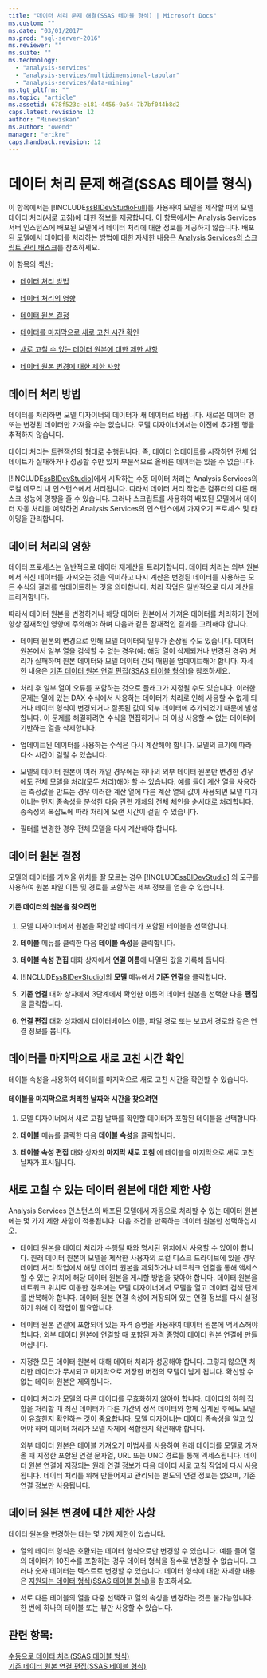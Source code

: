 ```yaml
---
title: "데이터 처리 문제 해결(SSAS 테이블 형식) | Microsoft Docs"
ms.custom: ""
ms.date: "03/01/2017"
ms.prod: "sql-server-2016"
ms.reviewer: ""
ms.suite: ""
ms.technology: 
  - "analysis-services"
  - "analysis-services/multidimensional-tabular"
  - "analysis-services/data-mining"
ms.tgt_pltfrm: ""
ms.topic: "article"
ms.assetid: 678f523c-e181-4456-9a54-7b7bf044b8d2
caps.latest.revision: 12
author: "Minewiskan"
ms.author: "owend"
manager: "erikre"
caps.handback.revision: 12
---
```

# 데이터 처리 문제 해결(SSAS 테이블 형식)
  이 항목에서는 [!INCLUDE[ssBIDevStudioFull](../includes/ssbidevstudiofull-md.md)]를 사용하여 모델을 제작할 때의 모델 데이터 처리(새로 고침)에 대한 정보를 제공합니다. 이 항목에서는 Analysis Services 서버 인스턴스에 배포된 모델에서 데이터 처리에 대한 정보를 제공하지 않습니다. 배포된 모델에서 데이터를 처리하는 방법에 대한 자세한 내용은 [Analysis Services의 스크립트 관리 태스크](../analysis-services/instances/script-administrative-tasks-in-analysis-services.md)를 참조하세요.  
  
 이 항목의 섹션:  
  
-   [데이터 처리 방법](#bkmk_how_df_works)  
  
-   [데이터 처리의 영향](#bkmk_impact_of_df)  
  
-   [데이터 원본 결정](#bkmk_det_source)  
  
-   [데이터를 마지막으로 새로 고친 시간 확인](#bkmk_det_last_ref)  
  
-   [새로 고칠 수 있는 데이터 원본에 대한 제한 사항](#bkmk_restrictions)  
  
-   [데이터 원본 변경에 대한 제한 사항](#bkmk_rest_changes)  
  
##  <a name="bkmk_how_df_works"></a> 데이터 처리 방법  
 데이터를 처리하면 모델 디자이너의 데이터가 새 데이터로 바뀝니다. 새로운 데이터 행 또는 변경된 데이터만 가져올 수는 없습니다. 모델 디자이너에서는 이전에 추가된 행을 추적하지 않습니다.  
  
 데이터 처리는 트랜잭션의 형태로 수행됩니다. 즉, 데이터 업데이트를 시작하면 전체 업데이트가 실패하거나 성공할 수만 있지 부분적으로 올바른 데이터는 있을 수 없습니다.  
  
 [!INCLUDE[ssBIDevStudio](../includes/ssbidevstudio-md.md)]에서 시작하는 수동 데이터 처리는 Analysis Services의 로컬 메모리 내 인스턴스에서 처리됩니다. 따라서 데이터 처리 작업은 컴퓨터의 다른 태스크 성능에 영향을 줄 수 있습니다. 그러나 스크립트를 사용하여 배포된 모델에서 데이터 자동 처리를 예약하면 Analysis Services의 인스턴스에서 가져오기 프로세스 및 타이밍을 관리합니다.  
  
##  <a name="bkmk_impact_of_df"></a> 데이터 처리의 영향  
 데이터 프로세스는 일반적으로 데이터 재계산을 트리거합니다.  데이터 처리는 외부 원본에서 최신 데이터를 가져오는 것을 의미하고 다시 계산은 변경된 데이터를 사용하는 모든 수식의 결과를 업데이트하는 것을 의미합니다. 처리 작업은 일반적으로 다시 계산을 트리거합니다.  
  
 따라서 데이터 원본을 변경하거나 해당 데이터 원본에서 가져온 데이터를 처리하기 전에 항상 잠재적인 영향에 주의해야 하며 다음과 같은 잠재적인 결과를 고려해야 합니다.  
  
-   데이터 원본의 변경으로 인해 모델 데이터의 일부가 손상될 수도 있습니다. 데이터 원본에서 일부 열을 검색할 수 없는 경우(예: 해당 열이 삭제되거나 변경된 경우) 처리가 실패하며 원본 데이터와 모델 데이터 간의 매핑을 업데이트해야 합니다. 자세한 내용은 [기존 데이터 원본 연결 편집&#40;SSAS 테이블 형식&#41;](../analysis-services/tabular-models/edit-an-existing-data-source-connection-ssas-tabular.md)을 참조하세요.  
  
-   처리 후 일부 열이 오류를 포함하는 것으로 플래그가 지정될 수도 있습니다. 이러한 문제는 열에 있는 DAX 수식에서 사용하는 데이터가 처리로 인해 사용할 수 없게 되거나 데이터 형식이 변경되거나 잘못된 값이 외부 데이터에 추가되었기 때문에 발생합니다. 이 문제를 해결하려면 수식을 편집하거나 더 이상 사용할 수 없는 데이터에 기반하는 열을 삭제합니다.  
  
-   업데이트된 데이터를 사용하는 수식은 다시 계산해야 합니다. 모델의 크기에 따라 다소 시간이 걸릴 수 있습니다.  
  
-   모델의 데이터 원본이 여러 개일 경우에는 하나의 외부 데이터 원본만 변경한 경우에도 전체 모델을 처리(모두 처리)해야 할 수 있습니다. 예를 들어 계산 열을 사용하는 측정값을 만드는 경우 이러한 계산 열에 다른 계산 열의 값이 사용되면 모델 디자이너는 먼저 종속성을 분석한 다음 관련 개체의 전체 체인을 순서대로 처리합니다. 종속성의 복잡도에 따라 처리에 오랜 시간이 걸릴 수 있습니다.  
  
-   필터를 변경한 경우 전체 모델을 다시 계산해야 합니다.  
  
##  <a name="bkmk_det_source"></a> 데이터 원본 결정  
 모델의 데이터를 가져올 위치를 잘 모르는 경우 [!INCLUDE[ssBIDevStudio](../includes/ssbidevstudio-md.md)] 의 도구를 사용하여 원본 파일 이름 및 경로를 포함하는 세부 정보를 얻을 수 있습니다.  
  
#### 기존 데이터의 원본을 찾으려면  
  
1.  모델 디자이너에서 원본을 확인할 데이터가 포함된 테이블을 선택합니다.  
  
2.  **테이블** 메뉴를 클릭한 다음 **테이블 속성**을 클릭합니다.  
  
3.  **테이블 속성 편집** 대화 상자에서 **연결 이름**에 나열된 값을 기록해 둡니다.  
  
4.  [!INCLUDE[ssBIDevStudio](../includes/ssbidevstudio-md.md)]의 **모델** 메뉴에서 **기존 연결**을 클릭합니다.  
  
5.  **기존 연결** 대화 상자에서 3단계에서 확인한 이름의 데이터 원본을 선택한 다음 **편집**을 클릭합니다.  
  
6.  **연결 편집** 대화 상자에서 데이터베이스 이름, 파일 경로 또는 보고서 경로와 같은 연결 정보를 봅니다.  
  
##  <a name="bkmk_det_last_ref"></a> 데이터를 마지막으로 새로 고친 시간 확인  
 테이블 속성을 사용하여 데이터를 마지막으로 새로 고친 시간을 확인할 수 있습니다.  
  
#### 테이블을 마지막으로 처리한 날짜와 시간을 찾으려면  
  
1.  모델 디자이너에서 새로 고침 날짜를 확인할 데이터가 포함된 테이블을 선택합니다.  
  
2.  **테이블** 메뉴를 클릭한 다음 **테이블 속성**을 클릭합니다.  
  
3.  **테이블 속성 편집** 대화 상자의 **마지막 새로 고침** 에 테이블을 마지막으로 새로 고친 날짜가 표시됩니다.  
  
##  <a name="bkmk_restrictions"></a> 새로 고칠 수 있는 데이터 원본에 대한 제한 사항  
 Analysis Services 인스턴스의 배포된 모델에서 자동으로 처리할 수 있는 데이터 원본에는 몇 가지 제한 사항이 적용됩니다. 다음 조건을 만족하는 데이터 원본만 선택하십시오.  
  
-   데이터 원본을 데이터 처리가 수행될 때와 명시된 위치에서 사용할 수 있어야 합니다. 원래 데이터 원본이 모델을 제작한 사용자의 로컬 디스크 드라이브에 있을 경우 데이터 처리 작업에서 해당 데이터 원본을 제외하거나 네트워크 연결을 통해 액세스할 수 있는 위치에 해당 데이터 원본을 게시할 방법을 찾아야 합니다. 데이터 원본을 네트워크 위치로 이동한 경우에는 모델 디자이너에서 모델을 열고 데이터 검색 단계를 반복해야 합니다. 데이터 원본 연결 속성에 저장되어 있는 연결 정보를 다시 설정하기 위해 이 작업이 필요합니다.  
  
-   데이터 원본 연결에 포함되어 있는 자격 증명을 사용하여 데이터 원본에 액세스해야 합니다. 외부 데이터 원본에 연결할 때 포함된 자격 증명이 데이터 원본 연결에 만들어집니다.  
  
-   지정한 모든 데이터 원본에 대해 데이터 처리가 성공해야 합니다. 그렇지 않으면 처리한 데이터가 무시되고 마지막으로 저장한 버전의 모델이 남게 됩니다. 확신할 수 없는 데이터 원본은 제외합니다.  
  
-   데이터 처리가 모델의 다른 데이터를 무효화하지 않아야 합니다. 데이터의 하위 집합을 처리할 때 최신 데이터가 다른 기간의 정적 데이터와 함께 집계된 후에도 모델이 유효한지 확인하는 것이 중요합니다. 모델 디자이너는 데이터 종속성을 알고 있어야 하며 데이터 처리가 모델 자체에 적합한지 확인해야 합니다.  
  
     외부 데이터 원본은 테이블 가져오기 마법사를 사용하여 원래 데이터를 모델로 가져올 때 지정한 포함된 연결 문자열, URL 또는 UNC 경로를 통해 액세스됩니다. 데이터 원본 연결에 저장되는 원래 연결 정보가 다음 데이터 새로 고침 작업에 다시 사용됩니다. 데이터 처리를 위해 만들어지고 관리되는 별도의 연결 정보는 없으며, 기존 연결 정보만 사용됩니다.  
  
##  <a name="bkmk_rest_changes"></a> 데이터 원본 변경에 대한 제한 사항  
 데이터 원본을 변경하는 데는 몇 가지 제한이 있습니다.  
  
-   열의 데이터 형식은 호환되는 데이터 형식으로만 변경할 수 있습니다. 예를 들어 열의 데이터가 10진수를 포함하는 경우 데이터 형식을 정수로 변경할 수 없습니다. 그러나 숫자 데이터는 텍스트로 변경할 수 있습니다. 데이터 형식에 대한 자세한 내용은 [지원되는 데이터 형식&#40;SSAS 테이블 형식&#41;](../analysis-services/tabular-models/data-types-supported-ssas-tabular.md)을 참조하세요.  
  
-   서로 다른 테이블의 열을 다중 선택하고 열의 속성을 변경하는 것은 불가능합니다. 한 번에 하나의 테이블 또는 뷰만 사용할 수 있습니다.  
  
## 관련 항목:  
 [수동으로 데이터 처리&#40;SSAS 테이블 형식&#41;](../analysis-services/tabular-models/manually-process-data-ssas-tabular.md)   
 [기존 데이터 원본 연결 편집&#40;SSAS 테이블 형식&#41;](../analysis-services/tabular-models/edit-an-existing-data-source-connection-ssas-tabular.md)  
  
  